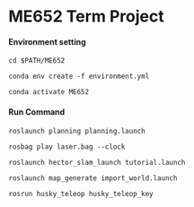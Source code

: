 # ME652 Term Project



#### Environment setting

```shell
cd $PATH/ME652

conda env create -f environment.yml

conda activate ME652
```



#### Run Command

```shell
roslaunch planning planning.launch

rosbag play laser.bag --clock

roslaunch hector_slam_launch tutorial.launch

roslaunch map_generate import_world.launch

rosrun husky_teleop husky_teleop_key
```

